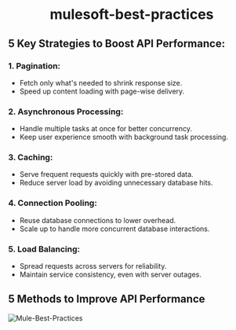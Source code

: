 # <p align="center">mulesoft-best-practices</p>

## 5 Key Strategies to Boost API Performance:

### 1. Pagination:
   - Fetch only what's needed to shrink response size.
   - Speed up content loading with page-wise delivery.

### 2. Asynchronous Processing:
   - Handle multiple tasks at once for better concurrency.
   - Keep user experience smooth with background task processing.

### 3. Caching:
   - Serve frequent requests quickly with pre-stored data.
   - Reduce server load by avoiding unnecessary database hits.

### 4. Connection Pooling:
   - Reuse database connections to lower overhead.
   - Scale up to handle more concurrent database interactions.

### 5. Load Balancing:
   - Spread requests across servers for reliability.
   - Maintain service consistency, even with server outages.


## 5 Methods to Improve API Performance

![Mule-Best-Practices](boost-api-performance.gif)
